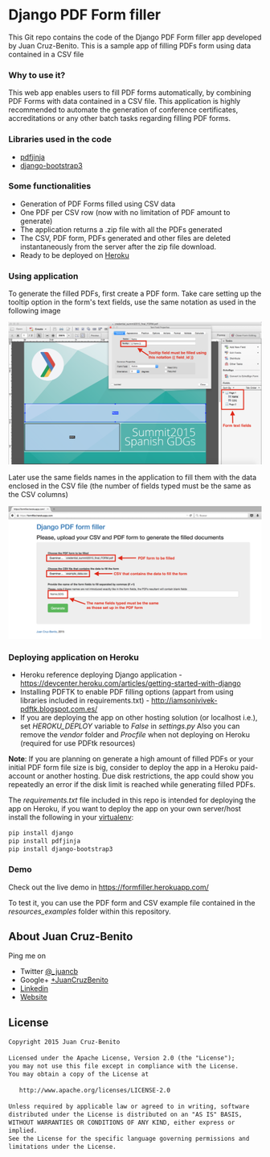 # Django PDF Form filler #

This Git repo contains the code of the Django PDF Form filler app developed by Juan Cruz-Benito. This is a sample app of filling PDFs form using data contained in a CSV file

### Why to use it? ###

This web app enables users to fill PDF forms automatically, by combining PDF Forms with data contained in a CSV file. This application is highly recommended to automate the generation of conference certificates, accreditations or any other batch tasks regarding filling PDF forms.

### Libraries used in the code ###

* [pdfjinja](https://github.com/rammie/pdfjinja)
* [django-bootstrap3](https://github.com/dyve/django-bootstrap3)

### Some functionalities ###

* Generation of PDF Forms filled using CSV data
* One PDF per CSV row (now with no limitation of PDF amount to generate)
* The application returns a .zip file with all the PDFs generated
* The CSV, PDF form, PDFs generated and other files are deleted instantaneously from the server after the zip file download.
* Ready to be deployed on [Heroku](http://heroku.com/)

### Using application ###

To generate the filled PDFs, first create a PDF form. Take care setting up the tooltip option in the form's text fields, use the same notation as used in the following image

![Creating form](resources_examples/creating_form_options.png)

Later use the same fields names in the application to fill them with the data enclosed in the CSV file (the number of fields typed must be the same as the CSV columns)

![Using app](resources_examples/using_django_form_filler.png)

### Deploying application on Heroku ###

* Heroku reference deploying Django application - https://devcenter.heroku.com/articles/getting-started-with-django
* Installing PDFTK to enable PDF filling options (appart from using libraries included in requirements.txt) - http://iamsonivivek-pdftk.blogspot.com.es/
* If you are deploying the app on other hosting solution (or localhost i.e.), set *HEROKU_DEPLOY* variable to *False* in *settings.py* Also you can remove the *vendor* folder and *Procfile* when not deploying on Heroku (required for use PDFtk resources)

**Note**: If you are planning on generate a high amount of filled PDFs or your initial PDF form file size is big, consider to deploy the app in a Heroku paid-account or another hosting. Due disk restrictions, the app could show you repeatedly an error if the disk limit is reached while generating filled PDFs.

The *requirements.txt* file included in this repo is intended for deploying the app on Heroku, if you want to deploy the app on your own server/host install the following in your [virtualenv](https://virtualenv.pypa.io/en/latest/):
    
    pip install django
    pip install pdfjinja
    pip install django-bootstrap3

### Demo ###

Check out the live demo in https://formfiller.herokuapp.com/ 

To test it, you can use the PDF form and CSV example file contained in the *resources_examples* folder within this repository.

## About Juan Cruz-Benito ##

Ping me on

* Twitter [@_juancb](https://twitter.com/_juancb)
* Google+ [+JuanCruzBenito](https://plus.google.com/+JuanCruzBenito)
* [Linkedin](https://linkedin.com/in/juancb)
* [Website](http://juancb.es)

## License ##

    Copyright 2015 Juan Cruz-Benito

    Licensed under the Apache License, Version 2.0 (the "License"); 
    you may not use this file except in compliance with the License.
    You may obtain a copy of the License at

       http://www.apache.org/licenses/LICENSE-2.0

    Unless required by applicable law or agreed to in writing, software
    distributed under the License is distributed on an "AS IS" BASIS,
    WITHOUT WARRANTIES OR CONDITIONS OF ANY KIND, either express or implied.
    See the License for the specific language governing permissions and
    limitations under the License.
